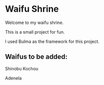 # Waifu Shrine

Welcome to my waifu shrine.

This is a small project for fun.

I used Bulma as the framework for this project.

## Waifus to be added:

Shinobu Kochou

Adenela

